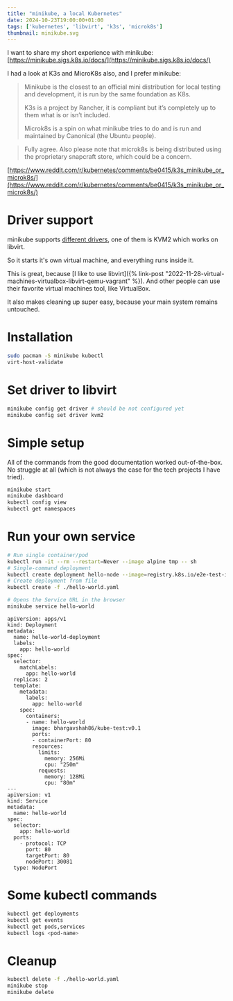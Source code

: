 ```yaml
---
title: "minikube, a local Kubernetes"
date: 2024-10-23T19:00:00+01:00
tags: ['kubernetes', 'libvirt', 'k3s', 'microk8s']
thumbnail: minikube.svg
---
```


I want to share my short experience with minikube:
[https://minikube.sigs.k8s.io/docs/](https://minikube.sigs.k8s.io/docs/)

I had a look at K3s and MicroK8s also, and I prefer minikube:

>  Minikube is the closest to an official mini distribution for local testing and development, it is run by the same foundation as K8s.
>
> K3s is a project by Rancher, it is compliant but it’s completely up to them what is or isn’t included.
>
> Microk8s is a spin on what minikube tries to do and is run and maintained by Canonical (the Ubuntu people). 

> Fully agree. Also please note that microk8s is being distributed using the proprietary snapcraft store, which could be a concern.

[https://www.reddit.com/r/kubernetes/comments/be0415/k3s_minikube_or_microk8s/](https://www.reddit.com/r/kubernetes/comments/be0415/k3s_minikube_or_microk8s/)

# Driver support

minikube supports [different drivers](https://minikube.sigs.k8s.io/docs/drivers/),
one of them is KVM2 which works on libvirt.

So it starts it's own virtual machine, and everything runs inside it.

This is great, because [I like to use libvirt]({% link-post "2022-11-28-virtual-machines-virtualbox-libvirt-qemu-vagrant" %}).
And other people can use their favorite virtual machines tool, like VirtualBox.

It also makes cleaning up super easy, because your main system remains untouched.

# Installation

```bash
sudo pacman -S minikube kubectl
virt-host-validate
```

# Set driver to libvirt

```bash
minikube config get driver # should be not configured yet
minikube config set driver kvm2
```

# Simple setup

All of the commands from the good documentation worked out-of-the-box.
No struggle at all (which is not always the case for the tech projects I have tried).

```bash
minikube start
minikube dashboard
kubectl config view
kubectl get namespaces
```

# Run your own service

```bash
# Run single container/pod
kubectl run -it --rm --restart=Never --image alpine tmp -- sh
# Single-command deployment
kubectl create deployment hello-node --image=registry.k8s.io/e2e-test-images/agnhost:2.39 -- /agnhost netexec --http-port=8080
# Create deployment from file
kubectl create -f ./hello-world.yaml

# Opens the Service URL in the browser
minikube service hello-world
```

```yaml{data-filename=hello-world.yaml}
apiVersion: apps/v1
kind: Deployment
metadata:
  name: hello-world-deployment
  labels:
    app: hello-world
spec:
  selector:
    matchLabels:
      app: hello-world
  replicas: 2
  template:
    metadata:
      labels:
        app: hello-world
    spec:
      containers:
      - name: hello-world
        image: bhargavshah86/kube-test:v0.1
        ports:
        - containerPort: 80
        resources:
          limits:
            memory: 256Mi
            cpu: "250m"
          requests:
            memory: 128Mi
            cpu: "80m"
---
apiVersion: v1
kind: Service
metadata:
  name: hello-world
spec:
  selector:
    app: hello-world
  ports:
    - protocol: TCP
      port: 80
      targetPort: 80
      nodePort: 30081   
  type: NodePort
```

# Some kubectl commands

```bash
kubectl get deployments
kubectl get events
kubectl get pods,services
kubectl logs <pod-name>
```

# Cleanup

```bash
kubectl delete -f ./hello-world.yaml
minikube stop
minikube delete
```
